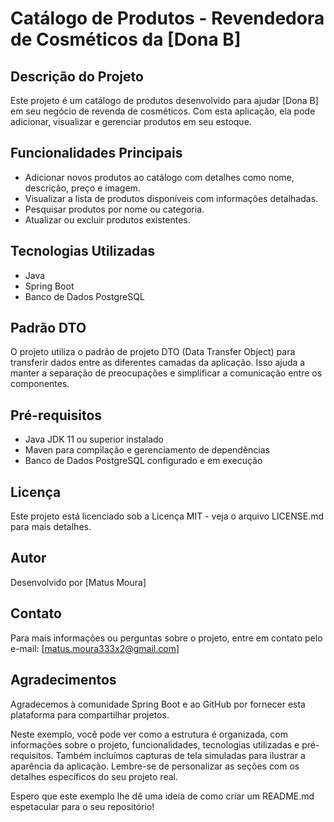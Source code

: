# Catálogo de Produtos - Revendedora de Cosméticos da [Dona B]

## Descrição do Projeto

Este projeto é um catálogo de produtos desenvolvido para ajudar [Dona B] em seu negócio de revenda de cosméticos. Com esta aplicação, ela pode adicionar, visualizar e gerenciar produtos em seu estoque.

## Funcionalidades Principais

- Adicionar novos produtos ao catálogo com detalhes como nome, descrição, preço e imagem.
- Visualizar a lista de produtos disponíveis com informações detalhadas.
- Pesquisar produtos por nome ou categoria.
- Atualizar ou excluir produtos existentes.

## Tecnologias Utilizadas

- Java
- Spring Boot
- Banco de Dados PostgreSQL

## Padrão DTO

O projeto utiliza o padrão de projeto DTO (Data Transfer Object) para transferir dados entre as diferentes camadas da aplicação. Isso ajuda a manter a separação de preocupações e simplificar a comunicação entre os componentes.

## Pré-requisitos

- Java JDK 11 ou superior instalado
- Maven para compilação e gerenciamento de dependências
- Banco de Dados PostgreSQL configurado e em execução

## Licença

Este projeto está licenciado sob a Licença MIT - veja o arquivo LICENSE.md para mais detalhes.

## Autor

Desenvolvido por [Matus Moura]

## Contato

Para mais informações ou perguntas sobre o projeto, entre em contato pelo e-mail: [matus.moura333x2@gmail.com]

## Agradecimentos

Agradecemos à comunidade Spring Boot e ao GitHub por fornecer esta plataforma para compartilhar projetos.

Neste exemplo, você pode ver como a estrutura é organizada, com informações sobre o projeto, funcionalidades, tecnologias utilizadas e pré-requisitos. Também incluímos capturas de tela simuladas para ilustrar a aparência da aplicação. Lembre-se de personalizar as seções com os detalhes específicos do seu projeto real.

Espero que este exemplo lhe dê uma ideia de como criar um README.md espetacular para o seu repositório!





